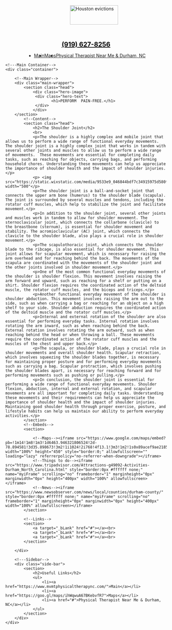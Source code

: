 <head> <meta http-equiv="Content-type" content="text/html;charset=UTF-8"></head>
<!DOCTYPE html>
<html lang="en">
<head>
    <meta charset="UTF-8">
    <meta http-equiv="X-UA-Compatible" content="IE=edge">
    <meta name="viewport" content="width=device-width, initial-scale=1.0">
    <title>MVMT Physical Therapy</title>
</head>
<style>
    @import url("https://fonts.googleapis.com/css2?family=Montserrat:wght@100;200;300;400;500;600;700;800;900&display=swap");

/* Global Styles */

* {
  font-family: "Montserrat", sans-serif;
  margin: 0;
  padding: 5;
  box-sizing: border-box;
}

body { 
  padding: px 0%;
  background: #f5f5f54d;
}

a{
  text-decoration: none;
}

/* Container Styles */
.container {
  display: flex;
  height: 89vh;
}
.main-wrapper{

  flex: 2;  overflow-y: scroll;
}
.side-bar{
  background: #faf9f9;
  flex: .3;
  padding: 40px;
  /* background-color: white; */
}

.side-bar ul{
  padding: 0 40px;
  list-style: none;
}

.side-bar{
  background: rgb(230, 230, 231);
}


@media only screen and (max-width: 900px) {
  .container {
    flex-direction: column;
  }
  .side-bar{
    background: #114;
    color: white !important;
  }
  .side-bar a{
    color: white !important;
  }
}

/* Navigation Menu Styles */

nav.nav-menu {
  width: 100%;
  background-color:#f1473e;
  padding: 10px;
}

nav.nav-menu ul {
  width: 100%;
  display: flex;
  align-items: center;
  list-style: none;
  font-size: clamp(.8rem, 1.2vw, 2rem); 
}

.nav-menu .nav-item {
  padding: 10px;
  transition: background-color 500ms ease-in-out;
}

.nav-menu .nav-item:hover {
  cursor: pointer;
  background-color: #f5f5f54d;
}

.nav-menu .nav-item a{
  text-decoration: none;
  color: white;
}


/* Main Content Wrapper Styles */
.main-wrapper {
  background: white;
}

section {
  margin-bottom: 50px;
}

section.head,
section.youtube-embed {
  text-align: left;
}

.button-link {
  display: block;
  margin: 20px 0 0 0;
  padding: 10px 25px;
  width: fit-content;
  background: #f1473e;
  border-radius: 0px;
  text-decoration: none;
  color: white;
  transition: 0.3s transform ease-in-out;
  text-align: center;
}

.button-link-red {
  display: block;
  margin: 20px 0 0 0;
  padding: 10px 25px;
  width: fit-content;
  background: #f1473e;
  border-radius: 0px;
  text-decoration: none;
  color: white;
  transition: 0.3s transform ease-in-out;
  text-align: center;
}

.button-link-blue {
  display: block;
  margin: 20px 0 0 0;
  padding: 10px 25px;
  width: fit-content;
  background: #003299;
  border-radius: 0px;
  text-decoration: none;
  color: white;
  transition: 0.3s transform ease-in-out;
  text-align: center;
}

.button-link-green {
  display: block;
  margin: 20px 0 0 0;
  padding: 10px 25px;
  width: fit-content;
  background: #326600;
  border-radius: 0px;
  text-decoration: none;
  color: white;
  transition: 0.3s transform ease-in-out;
  text-align: center;
}

h1 {
  font-size: 30px;
  color:white;
  text-align: center;
}

h2 {
  margin-bottom: 10px;
  margin-top: 10px;
  text-align: left;
  font-size: 30px;
}
h4 {
  font-size: 25px;
  font-weight: bold;
  color: #ffffff;
}

ul{
  padding-left: 30px;
  }
  
  .side ul{
    text-align: justify;
    margin-bottom: 10px;
    line-height: 1.5rem;
    font-family: "Cormorant SC", sans-serif;
    font-size:30px;

  }

  ol{
    padding-left: 40px;
    }
    
    .side ol{
      text-align: justify;
      margin-bottom: 10px;
      line-height: 1.5rem;
      font-family: "Cormorant SC", sans-serif;
      font-size:30px;
  
    }

p {
  text-align: justify;
  margin-bottom: 10px;
  line-height: 1.5rem;
}

img {
  max-width: 100%;
  float: left;
  border-radius: 10px;
  margin: 15px;
}

.two-col {
  display: flex;
  justify-content: space-between;
  gap: 20px;
  background: white;
}

.two-col div {
  width: 100%;
}

@media only screen and (max-width: 900px) {
  body {
    padding: 20%;
  }

  .two-col {
    flex-direction: column;
  }

  .two-col div {
    width: 100%;
  }

  .main-wrapper {
    padding: 5%;
  }
}
.hero-image {
  /* Use "linear-gradient" to add a darken background effect to the image (photographer.jpg). This will make the text easier to read */
  background-image: linear-gradient(rgba(0, 0, 0, 0.822), rgba(0, 0, 0, 0.719)), url("https://static.wixstatic.com/media/1ab4bb_d7c7dd03e9124fdcbc06f2fef0fd9654~mv2.jpg/v1/fill/w_1349,h_810,fp_0.49_0.63,q_85,usm_0.66_1.00_0.01,enc_auto/pexels-anna-ilina-11900639_edited_edited.jpg");
  /* Set a specific height */
  height: 450px;
  /* Position and center the image to scale nicely on all screens */
  background-position: center;
  background-repeat: no-repeat;
  background-size: cover;
  position: relative;
}
/* Place text in the middle of the image */
.hero-text {
  text-align: left;
  position: absolute;
  top: 40%;
  left: 35%;
  transform: translate(-30%, -30%);
  color: #ffffff(255, 255, 255);
  font-weight:500;
  font-size: 16px;
  width: 100%;
  padding: 20px;
}

.boxsolid {
    border: solid 2px;
    margin: 50px;
}

.em {
    text-align: left;
    padding: 0px 0px 0px 40px;
}

.em2 {
    text-align: left;
    padding: 0px 30px 0px 30px;
}


</style>
<div class="two-col">
        <div style="display: flex ; justify-content: center;padding-left: 50px;"> <a href="https://www.mvmtphysicaltherapync.com/"><img style="height: 60px;width: 150px;" src="https://static.wixstatic.com/media/358882_c2562da6db2245c0977a0353cd395e0b~mv2.png/v1/fill/w_177,h_88,al_c,q_85,usm_0.66_1.00_0.01,enc_auto/MVMT%20PT%20Logo_RO3_Mvmt%20Logo%20-%20Red.png" alt="Houston evictions"></a></div>
        <div style="display: flex; justify-content: center; text-align: center;font-size: 20px;font-weight: bolder;padding-top: 50px;"><a href="Tel:(919) 627-8256"><span style="color: black;"> (919) 627-8256</span></a></div>
</div>
<body>
    <!--Navigation Menu-->
    <nav class="nav-menu">
        <ul style="display: flex;justify-content: center;">
            <li class="nav-item"><a href="https://www.mvmtphysicaltherapync.com/">Main</a></li>
            <li class="nav-item"><a href="https://goo.gl/maps/ihWqwuA67BKebvfR7">Maps</a></li>
            <li class="nav-item"><a href="#">Physical Therapist Near Me & Durham, NC</a></li>
        </ul>
    </nav>

    <!---Main Container-->
    <div class="container">

        <!--Main Wrapper-->
        <div class="main-wrapper">
            <section class="head">
                <div class="hero-image">
                 <div class="hero-text">
                        <h1>PERFORM  PAIN-FREE.</h1>
                 </div>
                </div>         
        </section>
            <!--Content-->
            <section class="head">
                <h2>The Shoulder Joint</h2>
                <br>
                <p>The shoulder is a highly complex and mobile joint that allows us to perform a wide range of functional everyday movements. The shoulder joint is a highly complex joint that works in tandem with several other joints and muscles to allow us to perform a wide range of movements.  These movements are essential for completing daily tasks, such as reaching for objects, carrying bags, and performing household chores. Understanding these movements can help us appreciate the importance of shoulder health and the impact of shoulder injuries.</p>
                <p> <img src="https://static.wixstatic.com/media/9533e9_046844bdf7c34915975d580fe1eafa71~mv2.jpg/v1/fill/w_740,h_745,al_c,q_85,usm_0.66_1.00_0.01,enc_auto/9533e9_046844bdf7c34915975d580fe1eafa71~mv2.jpg" width="500"</p>
                <p>The shoulder joint is a ball-and-socket joint that connects the upper arm bone (humerus) to the shoulder blade (scapula). The joint is surrounded by several muscles and tendons, including the rotator cuff muscles, which help to stabilize the joint and facilitate movement.</p>
                <p>In addition to the shoulder joint, several other joints and muscles work in tandem to allow for shoulder movement. The sternoclavicular joint, which connects the collarbone (clavicle) to the breastbone (sternum), is essential for shoulder movement and stability. The acromioclavicular (AC) joint, which connects the clavicle to the shoulder blade, also plays a crucial role in shoulder movement.</p>
                <p>The scapulothoracic joint, which connects the shoulder blade to the ribcage, is also essential for shoulder movement. This joint allows for scapular movement, which is necessary for raising the arm overhead and for reaching behind the back. The movements of the scapula are coordinated with the movements of the shoulder joint and the other joints involved in shoulder movement.</p>
                <p>One of the most common functional everyday movements of the shoulder is shoulder flexion. This movement involves raising the arm forward and upward, such as reaching for a shelf or putting on a shirt. Shoulder flexion requires the coordinated action of the deltoid muscle, the rotator cuff muscles, and the biceps and triceps.</p>
                <p>Another functional everyday movement of the shoulder is shoulder abduction. This movement involves raising the arm out to the side, such as when carrying a bag or reaching for an object on a high shelf to your side. Shoulder abduction requires the coordinated action of the deltoid muscle and the rotator cuff muscles.</p>
                <p>Internal and external rotation of the shoulder are also essential for performing everyday tasks. Internal rotation involves rotating the arm inward, such as when reaching behind the back. External rotation involves rotating the arm outward, such as when reaching behind the head or when throwing a ball. These movements require the coordinated action of the rotator cuff muscles and the muscles of the chest and upper back.</p>
                <p>The scapula, or shoulder blade, plays a crucial role in shoulder movements and overall shoulder health. Scapular retraction, which involves squeezing the shoulder blades together, is necessary for maintaining proper posture and for performing everyday movements such as carrying a bag. Scapular protraction, which involves pushing the shoulder blades apart, is necessary for reaching forward and for performing movements such as pushing or pulling.</p>
                <p>In conclusion, the shoulder joint is essential for performing a wide range of functional everyday movements. Shoulder flexion, abduction, internal and external rotation, and scapular movements are all important for completing daily tasks. Understanding these movements and their requirements can help us appreciate the importance of shoulder health and the impact of shoulder injuries. Maintaining good shoulder health through proper exercise, posture, and lifestyle habits can help us maintain our ability to perform everyday activities.</p>
            </section>
            <!--Embeds-->
            <section>

                <!--Maps--><iframe src="https://www.google.com/maps/embed?pb=!1m14!1m8!1m3!1d6463.946321806524!2d-78.894581!3d35.898673!3m2!1i1024!2i768!4f13.1!3m3!1m2!1s0x89acef9ae2185dc1%3A0x685159f145cac609!2sMVMT%20Physical%20Therapy!5e0!3m2!1sen!2sus!4v1684979672046!5m2!1sen!2sus" width="100%" height="450" style="border:0;" allowfullscreen="" loading="lazy" referrerpolicy="no-referrer-when-downgrade"></iframe>
                <!--Things to do--><iframe src="https://www.tripadvisor.com/Attractions-g49092-Activities-Durham_North_Carolina.html" style="border:0px #ffffff none;" name="myiFrame" scrolling="no" frameborder="1" marginheight="0px" marginwidth="0px" height="400px" width="100%" allowfullscreen></iframe>
                <!--News--><iframe src="https://www.newsobserver.com/news/local/counties/durham-county/" style="border:0px #ffffff none;" name="myiFrame" scrolling="no" frameborder="1" marginheight="0px" marginwidth="0px" height="400px" width="100%" allowfullscreen></iframe>      
            </section>

            <!--Links-->
            <section>
                <a target="_bLank" href="#"></a><br>
                <a target="_bLank" href="#"></a><br>
                <a target="_bLank" href="#"></a><br>
            </section>

        </div>

        <!---Sidebar-->
        <div class="side-bar">
            <section>
                <h2>Useful Links</h2>
                <ul>
                    <li><a href="https://www.mvmtphysicaltherapync.com/">Main</a></li>
                    <li><a href="https://goo.gl/maps/ihWqwuA67BKebvfR7">Maps</a></li>
                    <li><a href="#">Physical Therapist Near Me & Durham, NC</a></li>
                </ul>
            </section>
        </div>
    </div>
</body>
</html>
